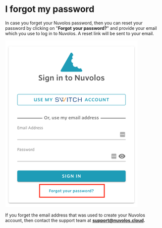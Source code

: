 # I forgot my password

In case you forget your Nuvolos password, then you can reset your password by clicking on "**Forgot** **your password?**" and provide your email which you use to log in to Nuvolos. A reset link will be sent to your email.



![](../../.gitbook/assets/screen-shot-2020-06-11-at-8.46.44-am%20%281%29.png)

If you forget the email address that was used to create your Nuvolos account, then contact the support team at [**support@nuvolos.cloud**](mailto:support@nuvolos.cloud)**.**

